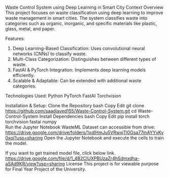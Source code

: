 Waste Control System using Deep Learning in Smart City Context
Overview
This project focuses on waste classification using deep learning to improve waste management in smart cities. The system classifies waste into categories such as organic, inorganic, and specific materials like plastic, glass, metal, and paper.

Features:
1. Deep Learning-Based Classification: Uses convolutional neural networks (CNNs) to classify waste.
2. Multi-Class Categorization: Distinguishes between different types of waste.
3. FastAI & PyTorch Integration: Implements deep learning models efficiently.
4. Scalable & Adaptable: Can be extended with additional waste categories.

Technologies Used:
Python
PyTorch
FastAI
Torchvision

Installation & Setup:
Clone the Repository
bash
Copy
Edit
git clone https://github.com/saadjaved155/Waste-Control-System.git
cd Waste-Control-System
Install Dependencies
bash
Copy
Edit
pip install torch torchvision fastai numpy  
Run the Jupyter Notebook
WasteML Dataset can accessible from drive: https://drive.google.com/drive/folders/1odIHmJu5VRwxjTl0Gsa77mAYYvKv0xoi?usp=sharing
Open the Jupyter Notebook and execute the cells to train the model.

If you want to get trained model file, click below link.
https://drive.google.com/file/d/1_4B2CIUXPBUzaZr4hSdmxdha-aSAd9KR/view?usp=sharing
License
This project is for viewable purpose for Final Year Project of the University.
